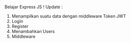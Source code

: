 Belajar Express JS ! 
Update : 
1. Menampilkan suatu data dengan middleware Token JWT 
2. Login
3. Register
4. Menambahkan Users
5. Middleware
